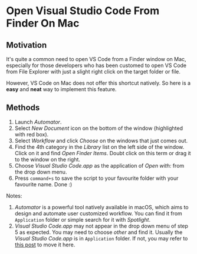 # Open Visual Studio Code From Finder On Mac


## Motivation
It's quite a common need to open VS Code from a Finder window on Mac, especially for those developers who has been customed to open VS Code from File Explorer with just a slight right click on the target folder or file.

However, VS Code on Mac does not offer this shortcut natively. So here is a **easy** and **neat** way to implement this feature.

## Methods
1. Launch *Automator*. 
2. Select *New Document* icon on the bottom of the window (highlighted with red box).
3. Select *Workflow* and click *Choose* on the windows that just comes out.
4. Find the 4th category in the *Library* list on the left side of the window. Click on it and find *Open Finder Items*. Doubt click on this term or drag it to the window on the right.
5. Choose *Visual Studio Code.app* as the application of *Open with:* from the drop down menu.
6. Press `command+s` to save the script to your favourite folder with your favourite name. Done :)

Notes:
1. *Automator* is a powerful tool natively available in macOS, which aims to design and automate user customized workflow. You can find it from `Application` folder or simple search for it with *Spotlight*.
2. *Visual Studio Code.app* may not appear in the drop down menu of step 5 as expected. You may need to choose *other* and find it. Usually the *Visual Studio Code.app* is in `Application` folder. If not, you may refer to [this post](https://code.visualstudio.com/docs/setup/mac#_installation) to move it here.

